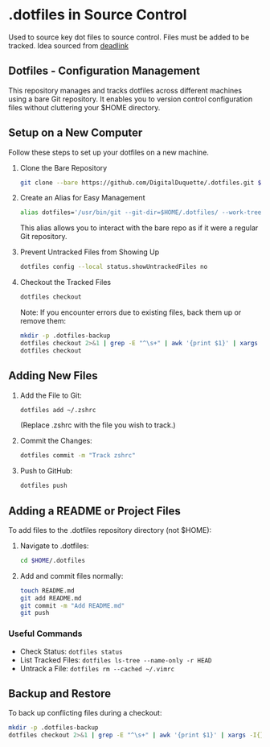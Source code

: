 # .dotfiles in Source Control

Used to source key dot files to source control. Files must be added to be tracked. Idea sourced from [deadlink](https://www.anand-iyer.com/blog/2018/a-simpler-way-to-manage-your-dotfiles/)

## Dotfiles - Configuration Management

This repository manages and tracks dotfiles across different machines using a bare Git repository. It enables you to version control configuration files without cluttering your $HOME directory.

## Setup on a New Computer

Follow these steps to set up your dotfiles on a new machine.

1. Clone the Bare Repository

    ```sh
    git clone --bare https://github.com/DigitalDuquette/.dotfiles.git $HOME/.dotfiles
    ```

2. Create an Alias for Easy Management

    ```sh
    alias dotfiles='/usr/bin/git --git-dir=$HOME/.dotfiles/ --work-tree=$HOME'
    ```

    This alias allows you to interact with the bare repo as if it were a regular Git repository.

3. Prevent Untracked Files from Showing Up

    ```sh
    dotfiles config --local status.showUntrackedFiles no
    ```

4. Checkout the Tracked Files

    ```sh
    dotfiles checkout
    ```

    Note: If you encounter errors due to existing files, back them up or remove them:

    ```sh
    mkdir -p .dotfiles-backup
    dotfiles checkout 2>&1 | grep -E "^\s+" | awk '{print $1}' | xargs -I{} mv {} .dotfiles-backup/{}
    dotfiles checkout
    ```

## Adding New Files

1. Add the File to Git:

    ```sh
    dotfiles add ~/.zshrc
    ```

    (Replace .zshrc with the file you wish to track.)

2. Commit the Changes:

    ```sh
    dotfiles commit -m "Track zshrc"
    ```

3. Push to GitHub:

    ```sh
    dotfiles push
    ```

## Adding a README or Project Files

To add files to the .dotfiles repository directory (not $HOME):

1. Navigate to .dotfiles:

    ```sh
    cd $HOME/.dotfiles
    ```

2. Add and commit files normally:

    ```sh
    touch README.md
    git add README.md
    git commit -m "Add README.md"
    git push
    ```

### Useful Commands

* Check Status: `dotfiles status`
* List Tracked Files: `dotfiles ls-tree --name-only -r HEAD`
* Untrack a File: `dotfiles rm --cached ~/.vimrc`

## Backup and Restore

To back up conflicting files during a checkout:

```sh
mkdir -p .dotfiles-backup
dotfiles checkout 2>&1 | grep -E "^\s+" | awk '{print $1}' | xargs -I{} mv {} .dotfiles-backup/{}
```